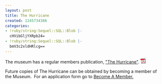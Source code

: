 ```yaml
---
layout: post
title: The Hurricane
created: 1245734386
categories:
- !ruby/string:Sequel::SQL::Blob |-
  cHVibGljYXRpb24=
- !ruby/string:Sequel::SQL::Blob |-
  bmV3c2xldHRlcg==
---
```

<p>The museum has a regular members publication, <a href="/pdfs/the%20hurricane.pdf">&quot;The Hurricane&quot;</a>. <img src="/images/pdficon_small.gif"></p><p>  Future copies of The Hurricane can be obtained by becoming a member of the Museum.&nbsp; For an application form go to <a href="/content/application-form-north-weald-airfield-association">Become A Member.</a></p><p>&nbsp;</p><p>&nbsp;</p>
